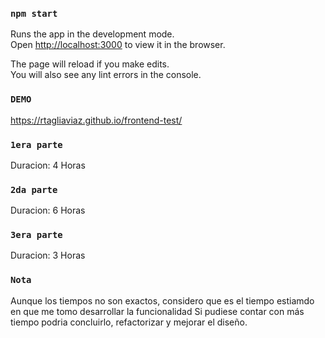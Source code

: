### `npm start`

Runs the app in the development mode.\
Open [http://localhost:3000](http://localhost:3000) to view it in the browser.

The page will reload if you make edits.\
You will also see any lint errors in the console.

### `DEMO`
https://rtagliaviaz.github.io/frontend-test/

### `1era parte`

Duracion: 4 Horas

### `2da parte`

Duracion: 6 Horas

### `3era parte`

Duracion: 3 Horas

### `Nota`

Aunque los tiempos no son exactos, considero que es el tiempo estiamdo en que me tomo desarrollar la funcionalidad
Si pudiese contar con más tiempo podria concluirlo, refactorizar y mejorar el diseño.
